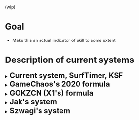 (wip)

# Goal
- Make this an actual indicator of skill to some extent

# Description of current systems
<details>
  <summary><b><font size = "+2">Current system, SurfTimer, KSF</font></b></summary>

Sum of points


### Note:
  - More completions is king, unless the drop in points is extremely steep, then more WRs is king.
</details>

<details>
  <summary><b><font size = "+2">GameChaos's 2020 formula</font></b></summary>


multiplier = finishes^0.2 / mapcount^0.2
skill = averagePoints * multiplier

### Note:
  - Completion is king, but not as much as the sum of points method.
  - Completion on low tier has the same impact as high tier (probably bad?)
  - Can get away with high enough multiplier and cheese for skill: Doing every map but the maps on the two hardest tiers makes the multiplier 0.98, at this point doing harder tier maps is a bad strategy if a high points reward is unlikely.
</details>

<details>
  <summary><b><font size = "+2">GOKZCN (X1's) formula</font></b></summary>

```
p = ((
　　(count_p1000_nub/count_map)^(1/3.5)*1.1 + (count_p1000_pro/count_map)^(1/2.4)*6 + (count_p900/count_map)^(1/2)*.14 + (count_p800/count_map)^(1/2)*.04

　　+ point_avg/1000*.07 + point_avg_t3/1000*.01 + point_avg_t4/1000*.02 + point_avg_t5/1000*.1 + point_avg_t6/1000*.12 + point_avg_t7/1000*.17

　　+ count/count_map*.01 + (count_t5/count_map_t5)^(1/1.5)*.05 + (count_t6/count_map_t6)^(1/1.5)*.15 + (count_t7/count_map_t7)^(1/1.5)*.24

　　+ point_sum/1000/count_map*.01 + count_t567_p900/count_map_t567*.06 + count_t567_p800/count_map_t567*.03 + count_t567_pro/count_map_t567*.06

)/8.38)^(1/8)/0.91*10
```
### Note:
- Depends quite a bit on the currently flawed map points system.
- WR matters way too much, so much that it needs a 8th root at the end to compensate for the extreme gap in #1 and #2 points.
- Allegedly isn't too useful for lower ranked players.
- Has some point-based and completion-based component, albeit nowhere as significant as getting a WR or having a 800/900+ points map (and difficulty of getting 800/900 points is wildly inconsistent)
</details>

<details>
  <summary><b><font size = "+2">Jak's system</font></b></summary>

https://forum.gokz.org/d/3781-cs2kz-what-would-you-change/61
2 simutaneous systems, one using average, another using sum of points

### Note:
- Having 2 simutaneous systems is having one too many, just confusing for players
- Average is stupidly cheeseable by just playing one map.
- Sum of points is hardly an indicator of skill (if at all, see current system). Doing 11 tier 4 maps gives the same points as a WR on a tier 4 map.
</details>

<details>
  <summary><b><font size = "+2">Szwagi's system</font></b></summary>

  https://forum.gokz.org/d/3781-cs2kz-what-would-you-change/74


```
I'd like to see weighting added to the points.
To calculate overall points, sort the player's points highest to lowest, then apply this formula:

overall_points += run_points * 0.975^(n-1)
This would cause ranks and point leaderboards to be more competitive. Right now you can get more points
by simply playing more maps (and there's always more maps for you unless you're Blacky), even if you're only getting 500 points a map.

This is pretty much point average without ever being able to lower it by playing a map you're not that great on.
```


### Note:

- Straight up better than current system which is literally just sum of points.

- 40000 max points

- Top 20 maps account for 40% of total points, 50 for 72%, 100 for 92% of total points and 200 for 99.7% of total points
  - With 1000 KZ maps, there are little reasons to complete the other 800 maps if high points are not guaranteed, similar to GC 2020's idea
  - Players can have a high rank by being really good at easy maps even if they are completely incapable of completing any hard map
</details>
